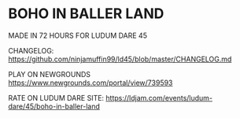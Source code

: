 # BOHO IN BALLER LAND

MADE IN 72 HOURS FOR LUDUM DARE 45

CHANGELOG: https://github.com/ninjamuffin99/ld45/blob/master/CHANGELOG.md


PLAY ON NEWGROUNDS https://www.newgrounds.com/portal/view/739593

RATE ON LUDUM DARE SITE: https://ldjam.com/events/ludum-dare/45/boho-in-baller-land
